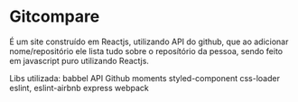 # Gitcompare

É um site construído em Reactjs, utilizando API do github, que ao adicionar nome/repositório ele lista tudo sobre o 
reposítório da pessoa, sendo feito em javascript puro utilizando Reactjs.

Libs utilizada:
babbel
API Github
moments
styled-component
css-loader
eslint, eslint-airbnb
express
webpack


